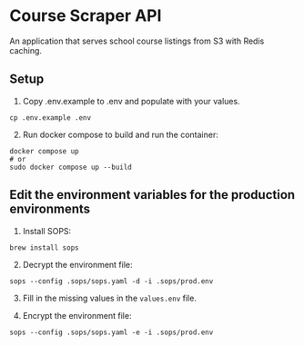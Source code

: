 # Course Scraper API

An application that serves school course listings from S3 with Redis caching.

## Setup
1. Copy .env.example to .env and populate with your values.
```
cp .env.example .env
```

2. Run docker compose to build and run the container:
```
docker compose up
# or
sudo docker compose up --build
```

## Edit the environment variables for the production environments

1. Install SOPS:
```
brew install sops
```

2. Decrypt the environment file:
```
sops --config .sops/sops.yaml -d -i .sops/prod.env
```

3. Fill in the missing values in the `values.env` file.

4. Encrypt the environment file:
```
sops --config .sops/sops.yaml -e -i .sops/prod.env
```